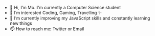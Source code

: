 - 👋 Hi, I’m Mo. I'm currently a Computer Science student
- 👀 I’m interested Coding, Gaming, Travelling ✨
- 🌱 I’m currently improving my JavaScript skills and constantly learning new things
- 📫 How to reach me: Twitter or Email

<!---
1Hanif1/1Hanif1 is a ✨ special ✨ repository because its `README.md` (this file) appears on your GitHub profile.
You can click the Preview link to take a look at your changes.
--->
